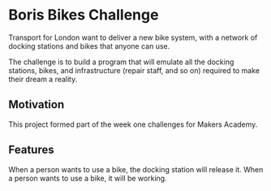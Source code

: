 # Boris Bikes Challenge

Transport for London want to deliver a new bike system, with a network of docking stations and bikes that anyone can use.

The challenge is to build a program that will emulate all the docking stations, bikes, and infrastructure (repair staff, and so on) required to make their dream a reality.

## Motivation
This project formed part of the week one challenges for Makers Academy.

## Features
When a person wants to use a bike, the docking station will release it.
When a person wants to use a bike, it will be working.
